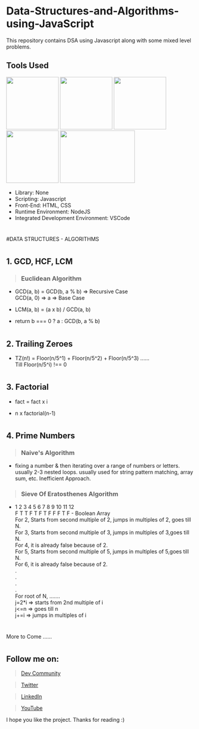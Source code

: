 # Data-Structures-and-Algorithms-using-JavaScript

This repository contains DSA using Javascript along with some mixed level problems.

## Tools Used

<p align="left">
<img height="140" width="140" src="https://www.w3.org/html/logo/downloads/HTML5_Logo_256.png">
<img height="140" width="140" src="https://logodix.com/logo/470309.png">
<img height="140" width="140" src="https://upload.wikimedia.org/wikipedia/commons/6/6a/JavaScript-logo.png">
<img height="140" width="140" src="https://code.visualstudio.com/assets/apple-touch-icon.png">
<img height="140" width="200" src="https://miro.medium.com/max/1400/1*sMryEXZVPKFjGNcfSzE8Mw.jpeg">
</p>

-  Library: None
-  Scripting: Javascript
-  Front-End: HTML, CSS
-  Runtime Environment: NodeJS
-  Integrated Development Environment: VSCode

#

#

#DATA STRUCTURES - ALGORITHMS

#

## 1. GCD, HCF, LCM

> ### Euclidean Algorithm

-  GCD(a, b) = GCD(b, a % b) => Recursive Case <br />
   GCD(a, 0) => a => Base Case

-  LCM(a, b) = (a x b) / GCD(a, b)

-  return b === 0 ? a : GCD(b, a % b)

#

#

## 2. Trailing Zeroes

-  TZ(n!) = Floor(n/5^1) + Floor(n/5^2) + Floor(n/5^3) ......<br />
   Till Floor(n/5^i) !== 0

#

#

## 3. Factorial

-  fact = fact x i

-  n x factorial(n-1)

#

#

## 4. Prime Numbers

> ### Naive's Algorithm

-  fixing a number & then iterating over a range of numbers or letters.
   usually 2-3 nested loops.
   usually used for string pattern matching, array sum, etc.
   Inefficient Approach.

> ### Sieve Of Eratosthenes Algorithm

-  1 2 3 4 5 6 7 8 9 10 11 12<br />
   F T T F T F T F F F T F - Boolean Array<br />
   For 2, Starts from second multiple of 2, jumps in multiples of 2, goes till N.<br />
   For 3, Starts from second multiple of 3, jumps in multiples of 3,goes till N.<br />
   For 4, it is already false because of 2.<br />
   For 5, Starts from second multiple of 5, jumps in multiples of 5,goes till N.<br />
   For 6, it is already false because of 2.<br />
   .<br />
   .<br />
   .<br />
   .<br />
   For root of N, .......<br />
   j=2\*i => starts from 2nd multiple of i<br />
   j<=n => goes till n<br />
   j+=i => jumps in multiples of i

#

#

More to Come ......

#

#

## Follow me on:

> [Dev Community](https://dev.to/ayushkanduri)

> [Twitter](https://twitter.com/ayush_codes)

> [LinkedIn](https://www.linkedin.com/in/ayushkanduri/)

> [YouTube](https://www.youtube.com/channel/UC6c1ajC_2jF7wQp7Y13t2bg)

I hope you like the project. Thanks for reading :)
